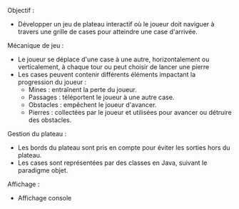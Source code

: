 Objectif :

- Développer un jeu de plateau interactif où le joueur doit naviguer à travers une grille de cases pour atteindre une case d'arrivée.

Mécanique de jeu :

- Le joueur se déplace d'une case à une autre, horizontalement ou verticalement, à chaque tour ou peut choisir de lancer une pierre
- Les cases peuvent contenir différents éléments impactant la progression du joueur :
  - Mines : entraînent la perte du joueur.
  - Passages : téléportent le joueur à une autre case.
  - Obstacles : empêchent le joueur d'avancer.
  - Pierres : collectées par le joueur et utilisées pour avancer ou détruire des obstacles.

Gestion du plateau :

- Les bords du plateau sont pris en compte pour éviter les sorties hors du plateau.
- Les cases sont représentées par des classes en Java, suivant le paradigme objet.

Affichage :
- Affichage console
